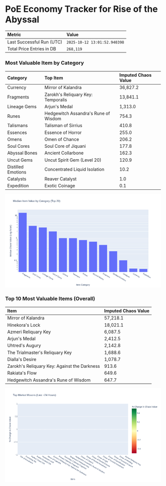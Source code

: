# PoE Economy Tracker for Rise of the Abyssal

<!-- START_MAINTENANCE -->
| Metric | Value |
|:---|:---|
| Last Successful Run (UTC) | `2025-10-12 13:01:52.940398` |
| Total Price Entries in DB | `268,119` |

<!-- END_MAINTENANCE -->

<!-- START_DATAFRAME_DEBUG -->
<!-- END_DATAFRAME_DEBUG -->

<!-- START_CATEGORY_ANALYSIS -->
### Most Valuable Item by Category
| Category | Top Item | Imputed Chaos Value |
| :--- | :--- | :--- |
| Currency | Mirror of Kalandra | 36,827.2 |
| Fragments | Zarokh's Reliquary Key: Temporalis | 13,841.1 |
| Lineage Gems | Arjun's Medal | 1,313.0 |
| Runes | Hedgewitch Assandra's Rune of Wisdom | 754.3 |
| Talismans | Talisman of Sirrius | 410.8 |
| Essences | Essence of Horror | 255.0 |
| Omens | Omen of Chance | 206.2 |
| Soul Cores | Soul Core of Jiquani | 177.8 |
| Abyssal Bones | Ancient Collarbone | 162.3 |
| Uncut Gems | Uncut Spirit Gem (Level 20) | 120.9 |
| Distilled Emotions | Concentrated Liquid Isolation | 10.2 |
| Catalysts | Reaver Catalyst | 1.0 |
| Expedition | Exotic Coinage | 0.1 |


![Category Analysis Chart](charts/category_analysis.png)
<!-- END_ANALYSIS -->

<!-- START_ANALYSIS -->
### Top 10 Most Valuable Items (Overall)
| Item | Imputed Chaos Value |
| :--- | :--- |
| Mirror of Kalandra | 57,218.1 |
| Hinekora's Lock | 18,021.1 |
| Azmeri Reliquary Key | 6,087.5 |
| Arjun's Medal | 2,412.5 |
| Uhtred's Augury | 2,142.8 |
| The Trialmaster's Reliquary Key | 1,688.6 |
| Dialla's Desire | 1,078.7 |
| Zarokh's Reliquary Key: Against the Darkness | 913.6 |
| Rakiata's Flow | 649.6 |
| Hedgewitch Assandra's Rune of Wisdom | 647.7 |


![Market Movers Chart](charts/market_movers.png)
<!-- END_ANALYSIS -->
